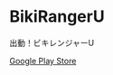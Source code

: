 # BikiRangerU

出動！ビキレンジャーU

[Google Play Store](https://play.google.com/store/apps/details?id=com.zurachu.BikiRangerU)
